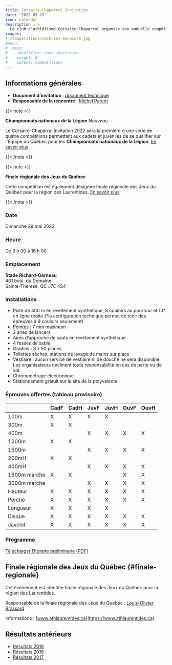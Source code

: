 ```yaml
---
title: Corsaire-Chaparral Invitation
date: "2022-05-29"
icon: calendar
description : >
  Le club d'athlétisme Corsaire-Chaparral organise son annuelle compétition estivale avec, au programme, un ensemble d'épreuves pour les athlètes de catégories cadet à senior.
images:
- /competitions/coch-inv-banniere.jpg
#menu:
#  main:
#    identifier: coch-invitation
#    weight: 0
#    parent: competitions
---
```


## Informations générales

- **Document d’invitation** : [document technique](https://assets.corsaire-chaparral.org/competitions/2022/document-technique-coch-invitation-2022-v01.pdf)
- **Responsable de la rencontre** : [Michel Parent](mailto:michelparent2404@gmail.com)

{{< note >}}

**Championnats nationaux de la Légion** <em class="badge badge-primary">Nouveau</em>

Le Corsaire-Chaparral Invitation 2022 sera la première d'une série de quatre compétitions permettant aux cadets et juvéniles de se qualifier sur l'Équipe du Québec pour les **Championnats nationaux de la Légion**. [En savoir plus](https://athletisme-quebec.ca/equipes-du-quebec)

{{< /note >}}


{{< note >}}

**Finale régionale des Jeux du Québec**

Cette compétition est également désignée finale régionale des Jeux du Québec pour la région des Laurentides. [En savoir plus](#finale-regionale)

{{< /note >}}

### Date

Dimanche 29 mai 2022.

### Heure

De 9 h 00 à 16 h 00.

### Emplacement

**Stade Richard-Garneau**  
401 boul. du Domaine  
Sainte-Thérèse, QC J7E 4S4

### Installations

- Piste de 400 m en revêtement synthétique, 8 couloirs au pourtour et 10* en ligne droite (*la configuration technique permet de tenir des épreuves à 9 couloirs seulement)
- Pointes : 7 mm maximum
- 2 aires de lancers
- Aires d’approche de sauts en revêtement synthétique
- 4 fosses de sable
- Gradins : 8 x 50 places
- Toilettes sèches, stations de lavage de mains sur place
- Vestiaire : aucun service de vestiaire ni de douche ne sera disponible. Les organisateurs déclinent toute responsabilité en cas de perte ou de vol.
- Chronométrage électronique
- Stationnement gratuit sur le site de la polyvalente

### Épreuves offertes (tableau provisoire)

|              | CadF | CadH | JuvF | JuvH | OuvF | OuvH |
|--------------|------|------|------|------|------|------|
| 100m         | X    | X    | X    | X    |      |      |
| 300m         | X    | X    |      |      |      |      |
| 400m         |      |      | X    | X    | X    | X    |
| 1200m        | X    | X    |      |      |      |      |
| 1500m        |      |      | X    | X    | X    | X    |
| 200mH        | X    | X    |      |      |      |      |
| 400mH        |      |      | X    | X    | X    | X    |
| 1500m marche | X    | X    |      |      | X    | X    |
| 3000m marche |      |      | X    | X    | X    | X    |
| Hauteur      | X    | X    | X    | X    | X    | X    |
| Perche       | X    | X    | X    | X    | X    | X    |
| Longueur     | X    | X    | X    | X    |      |      |
| Disque       | X    | X    | X    | X    | X    | X    |
| Javelot      | X    | X    | X    | X    | X    | X    |

### Programme

[Télécharger l’horaire préliminaire (PDF)](https://assets.corsaire-chaparral.org/competitions/2022/horaire-coch-invitation-2022-v02.pdf)

## Finale régionale des Jeux du Québec {#finale-regionale}

Cet événement est identifié finale régionale des Jeux du Québec pour la région des Laurentides.

Responsable de la finale régionale des Jeux du Québec&nbsp;: [Louis-Olivier Brassard](mailto:louis@athlaurentides.ca)

Informations&nbsp;: [www.athlaurentides.ca](https://www.athlaurentides.ca)

## Résultats antérieurs

- [Résultats 2019](/resultats/2019/coch-invitation/)
- [Résultats 2018](/resultats/2018/corsaire-chaparral-invitation/)
- [Résultats 2017](/resultats/2017/corsaire-chaparal-invitation/)

<!--
## Partenaires

Le Corsaire-Chaparral tient à remercier ses principaux partenaires lors de l'événement, lesquels offrent un précieux soutien pour la tenue d'événements d'envergure tel que le Corsaire-Chaparral Invitation.

- [Boston Pizza Sainte-Thérèse](https://bostonpizza.com/fr)
- [Sports Experts Place Rosemère](https://www.sportsexperts.ca)
- [Rôtisserie Scores Sainte-Thérèse](https://www.scores.ca/restaurant/28-rotisserie-scores-sainte-therese.html)
- Club optimiste de Sainte-Thérèse
- [Ramez Ayoub, député fédéral de Thérèse-de-Blainville](http://rayoub.liberal.ca/)
- [Municipalité d'Oka](http://municipalite.oka.qc.ca/)
-->
